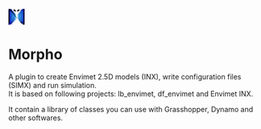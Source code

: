 ![Logo](https://github.com/AntonelloDN/Morpho/blob/master/logo/logo_morpho_32.png)
# Morpho
A plugin to create Envimet 2.5D models (INX), write configuration files (SIMX) and run simulation. <br>
It is based on following projects: lb_envimet, df_envimet and Envimet INX.

It contain a library of classes you can use with Grasshopper, Dynamo and other softwares.
